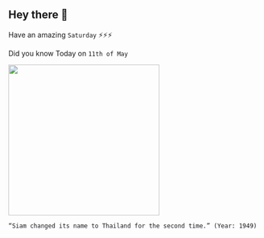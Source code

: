 ## Hey there 👋
Have an amazing `Saturday` ⚡⚡⚡

Did you know Today on `11th of May`
 
 [<img src="https://www.historytoday.com/sites/default/files/styles/large/public/thai.jpg?itok=AB0sPlXf" width="300" />](http://www.thai-or.com/thailand-overview) 
 ```
“Siam changed its name to Thailand for the second time.” (Year: 1949)
```
